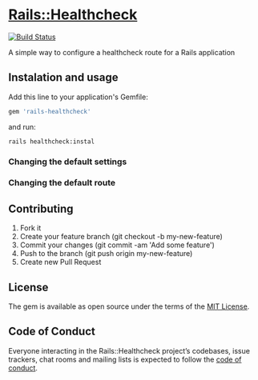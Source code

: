 # [Rails::Healthcheck][gem_page]

[![Build Status][travis_status_image]][travis_gem_page]

A simple way to configure a healthcheck route for a Rails application

## Instalation and usage

Add this line to your application's Gemfile:

```ruby
gem 'rails-healthcheck'
```

and run:

```
rails healthcheck:instal
```

### Changing the default settings

### Changing the default route

## Contributing

1. Fork it
2. Create your feature branch (git checkout -b my-new-feature)
3. Commit your changes (git commit -am 'Add some feature')
4. Push to the branch (git push origin my-new-feature)
5. Create new Pull Request

## License

The gem is available as open source under the terms of the [MIT License][mit_license_page].

## Code of Conduct

Everyone interacting in the Rails::Healthcheck project’s codebases, issue trackers, chat rooms and mailing lists is expected to follow the [code of conduct][code_of_conduct_page].

[gem_page]: https://github.com/linqueta/rails-healthcheck
[code_of_conduct_page]: https://github.com/linqueta/rails-healthcheck/blob/master/CODE_OF_CONDUCT.md
[mit_license_page]: https://opensource.org/licenses/MIT
[contributor_convenant_page]: http://contributor-covenant.org
[travis_status_image]: https://travis-ci.org/linqueta/rails-healthcheck.svg?branch=master
[travis_gem_page]: https://travis-ci.org/linqueta/rails-healthcheck